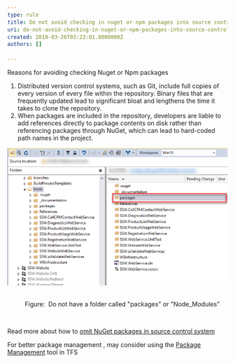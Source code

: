 ```yaml
---
type: rule
title: Do not avoid checking in nuget or npm packages into source control?
uri: do-not-avoid-checking-in-nuget-or-npm-packages-into-source-control
created: 2018-03-26T03:23:01.0000000Z
authors: []

---
```




<span class='intro'> ​Reasons for avoiding checking Nuget or Npm packages<br><div><ol><li>Distributed version control systems, such as Git, include full copies of every version of every file within the repository. Binary files that are frequently updated lead to significant bloat and lengthens the time it takes to clone the repository.</li><li>When packages are included in the repository, developers are liable to add references directly to package contents on disk rather than referencing packages through NuGet, which can lead to hard-coded path names in the project.<br></li></ol></div> </span>

<p class="ssw15-rteElement-GreyBox"><img src="./nugetpackages.png" alt="nugetpackages.png" />&#160;&#160;</p><dd class="ssw15-rteElement-FigureBad">Figure&#58;&#160;&#160;Do not have a folder called &quot;packages&quot; or &quot;Node_Modules&quot;&#160;​<br></dd><p><br></p><p>Read more about how to&#160;​<a href="https&#58;//docs.microsoft.com/en-us/nuget/consume-packages/packages-and-source-control" target="_blank">omit&#160;NuGet packages in source control system​</a><br></p><p>For better&#160;package management&#160;,&#160;may&#160;consider using&#160;the <a href="https&#58;//docs.microsoft.com/en-us/vsts/package/overview?view=tfs-2018" target="_blank">Package Management</a> tool in TFS<br></p>


